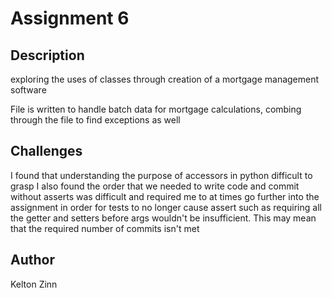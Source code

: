 # Assignment 6

## Description

exploring the uses of classes through creation of a mortgage management software

File is written to handle batch data for mortgage calculations, combing through the file to find exceptions as well

## Challenges

I found that understanding the purpose of accessors in python difficult to grasp
I also found the order that we needed to write code and commit without asserts was difficult and required me to at times
go further into the assignment in order for tests to no longer cause assert such as requiring all the getter and setters before
args wouldn't be insufficient. This may mean that the required number of commits isn't met

## Author

Kelton Zinn
